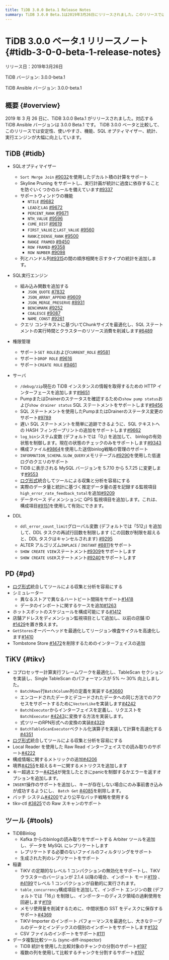 ```yaml
---
title: TiDB 3.0.0 Beta.1 Release Notes
summary: TiDB 3.0.0 Beta.1は2019年3月26日にリリースされました。このリリースでは、安定性、使いやすさ、機能、SQLオプティマイザー、統計、実行エンジンが大幅に向上しています。TiDBの変更点には、SQLオプティマイザー、SQL実行エンジン、権限管理、サーバ、DDLが含まれます。PDの変更点には、ログ形式の統合、シミュレーター、ホットスポットのスケジュールが含まれます。TiKVの変更点には、コプロセッサー計算実行フレームワークの最適化、Local Readerを使用したRaw Readインターフェースでの読み取りのサポートが含まれます。ツールの変更点には、TiDBBinlog、稲妻、データ複製比較ツールが含まれます。
---
```


# TiDB 3.0.0 ベータ.1 リリースノート {#tidb-3-0-0-beta-1-release-notes}

リリース日：2019年3月26日

TiDB バージョン: 3.0.0-beta.1

TiDB Ansible バージョン: 3.0.0-beta.1

## 概要 {#overview}

2019 年 3 月 26 日に、TiDB 3.0.0 Beta.1 がリリースされました。対応する TiDB Ansible バージョンは 3.0.0 Beta.1 です。 TiDB 3.0.0 ベータと比較して、このリリースでは安定性、使いやすさ、機能、SQL オプティマイザー、統計、実行エンジンが大幅に向上しています。

## TiDB {#tidb}

-   SQLオプティマイザー
    -   `Sort Merge Join` [#9032](https://github.com/pingcap/tidb/pull/9037)を使用したデカルト積の計算をサポート
    -   Skyline Pruning をサポートし、実行計画が統計に過度に依存することを防ぐいくつかのルールを備えています[#9337](https://github.com/pingcap/tidb/pull/9337)

    <!---->

    -   サポートウィンドウの機能
        -   `NTILE` [#9682](https://github.com/pingcap/tidb/pull/9682)
        -   `LEAD`と`LAG` [#9672](https://github.com/pingcap/tidb/pull/9672)
        -   `PERCENT_RANK` [#9671](https://github.com/pingcap/tidb/pull/9671)
        -   `NTH_VALUE` [#9596](https://github.com/pingcap/tidb/pull/9596)
        -   `CUME_DIST` [#9619](https://github.com/pingcap/tidb/pull/9619)
        -   `FIRST_VALUE`と`LAST_VALUE` [#9560](https://github.com/pingcap/tidb/pull/9560)
        -   `RANK`と`DENSE_RANK` [#9500](https://github.com/pingcap/tidb/pull/9500)
        -   `RANGE FRAMED` [#9450](https://github.com/pingcap/tidb/pull/9450)
        -   `ROW FRAMED` [#9358](https://github.com/pingcap/tidb/pull/9358)
        -   `ROW NUMBER` [#9098](https://github.com/pingcap/tidb/pull/9098)

    <!---->

    -   列とハンドル列[#9315](https://github.com/pingcap/tidb/pull/9315)の間の順序相関を示すタイプの統計を追加します。
-   SQL実行エンジン
    -   組み込み関数を追加する
        -   `JSON_QUOTE` [#7832](https://github.com/pingcap/tidb/pull/7832)
        -   `JSON_ARRAY_APPEND` [#9609](https://github.com/pingcap/tidb/pull/9609)
        -   `JSON_MERGE_PRESERVE` [#8931](https://github.com/pingcap/tidb/pull/8931)
        -   `BENCHMARK` [#9252](https://github.com/pingcap/tidb/pull/9252)
        -   `COALESCE` [#9087](https://github.com/pingcap/tidb/pull/9087)
        -   `NAME_CONST` [#9261](https://github.com/pingcap/tidb/pull/9261)

    <!---->

    -   クエリ コンテキストに基づいてChunkサイズを最適化し、SQL ステートメントの実行時間とクラスターのリソース消費を削減します[#6489](https://github.com/pingcap/tidb/issues/6489)
-   権限管理
    -   サポート`SET ROLE`および`CURRENT_ROLE` [#9581](https://github.com/pingcap/tidb/pull/9581)
    -   サポート`DROP ROLE` [#9616](https://github.com/pingcap/tidb/pull/9616)
    -   サポート`CREATE ROLE` [#9461](https://github.com/pingcap/tidb/pull/9461)
-   サーバ
    -   `/debug/zip`現在の TiDB インスタンスの情報を取得するための HTTP インターフェースを追加します[#9651](https://github.com/pingcap/tidb/pull/9651)
    -   PumpまたはDrainerのステータスを確認するための`show pump status`および`show drainer status` SQL ステートメントをサポートします[#9456](https://github.com/pingcap/tidb/pull/9456)
    -   SQL ステートメントを使用したPumpまたはDrainerのステータス変更のサポート[#9789](https://github.com/pingcap/tidb/pull/9789)
    -   遅い SQL ステートメントを簡単に追跡できるように、SQL テキストへの HASH フィンガープリントの追加をサポートします[#9662](https://github.com/pingcap/tidb/pull/9662)
    -   `log_bin`システム変数 (デフォルトでは「0」) を追加して、 binlogの有効状態を制御します。現在の状態のチェックのみをサポートします[#9343](https://github.com/pingcap/tidb/pull/9343)
    -   構成ファイル[#9864](https://github.com/pingcap/tidb/pull/9864)を使用した送信binlog戦略の管理のサポート
    -   `INFORMATION_SCHEMA.SLOW_QUERY`メモリテーブル[#9290](https://github.com/pingcap/tidb/pull/9290)を使用した低速ログのクエリのサポート
    -   TiDB に表示される MySQL バージョンを 5.7.10 から 5.7.25 に変更します[#9553](https://github.com/pingcap/tidb/pull/9553)
    -   [ログ形式](https://github.com/tikv/rfcs/blob/master/text/0018-unified-log-format.md)統合してツールによる収集と分析を容易にする
    -   実際のデータ量と統計に基づく推定データ量の差を記録する監視項目`high_error_rate_feedback_total`を追加[#9209](https://github.com/pingcap/tidb/pull/9209)
    -   データベース ディメンションに QPS 監視項目を追加します。これは、構成項目[#9151](https://github.com/pingcap/tidb/pull/9151)を使用して有効にできます。
-   DDL
    -   `ddl_error_count_limit`グローバル変数 (デフォルトでは「512」) を追加して、DDL タスクの再試行回数を制限します (この回数が制限を超えると、DDL タスクはキャンセルされます) [#9295](https://github.com/pingcap/tidb/pull/9295)
    -   ALTER アルゴリズム`INPLACE` / `INSTANT` [#8811](https://github.com/pingcap/tidb/pull/8811)をサポート
    -   `SHOW CREATE VIEW`ステートメント[#9309](https://github.com/pingcap/tidb/pull/9309)をサポートします
    -   `SHOW CREATE USER`ステートメント[#9240](https://github.com/pingcap/tidb/pull/9240)をサポートします

## PD {#pd}

-   [ログ形式](https://github.com/tikv/rfcs/blob/master/text/0018-unified-log-format.md)統合してツールによる収集と分析を容易にする
-   シミュレーター
    -   異なるストアで異なるハートビート間隔をサポート[#1418](https://github.com/pingcap/pd/pull/1418)
    -   データのインポートに関するケースを追加[#1263](https://github.com/pingcap/pd/pull/1263)
-   ホットスポットのスケジュールを構成可能にする[#1412](https://github.com/pingcap/pd/pull/1412)
-   店舗アドレスをディメンション監視項目として追加し、以前の店舗 ID [#1429](https://github.com/pingcap/pd/pull/1429)を置き換えます。
-   `GetStores`オーバーヘッドを最適化してリージョン検査サイクルを高速化します[#1410](https://github.com/pingcap/pd/pull/1410)
-   Tombstone Store [#1472](https://github.com/pingcap/pd/pull/1472)を削除するためのインターフェイスの追加

## TiKV {#tikv}

-   コプロセッサー計算実行フレームワークを最適化し、TableScan セクションを実装し、Single TableScan のパフォーマンスが 5% ～ 30% 向上しました。
    -   `BatchRows`行`BatchColumn`列の定義を実装する[#3660](https://github.com/tikv/tikv/pull/3660)
    -   エンコードされたデータとデコードされたデータへの同じ方法でのアクセスをサポートするために`VectorLike`を実装します[#4242](https://github.com/tikv/tikv/pull/4242)
    -   `BatchExecutor`からインターフェイスを定義し、リクエストを`BatchExecutor` [#4243](https://github.com/tikv/tikv/pull/4243)に変換する方法を実装します。
    -   式ツリーのRPN形式への変換の実装[#4329](https://github.com/tikv/tikv/pull/4329)
    -   `BatchTableScanExecutor`ベクトル化演算子を実装して計算を高速化する[#4351](https://github.com/tikv/tikv/pull/4351)
-   [ログ形式](https://github.com/tikv/rfcs/blob/master/text/0018-unified-log-format.md)統合してツールによる収集と分析を容易にする
-   Local Reader を使用した Raw Read インターフェイスでの読み取りのサポート[#4222](https://github.com/tikv/tikv/pull/4222)
-   構成情報に関するメトリックの追加[#4206](https://github.com/tikv/tikv/pull/4206)
-   境界[#4255](https://github.com/tikv/tikv/pull/4255)を超えるキーに関するメトリクスを追加します
-   キー超過エラー[#4254](https://github.com/tikv/tikv/pull/4254)が発生したときにpanicを制御するかエラーを返すオプションを追加します。
-   `INSERT`操作のサポートを追加し、キーが存在しない場合にのみ事前書き込みが成功するようにし、 `Batch Get` [#4085](https://github.com/tikv/tikv/pull/4085)を削除します。
-   バッチ システム[#4200](https://github.com/tikv/tikv/pull/4200)でより公平なバッチ戦略を使用する
-   tikv-ctl [#3825](https://github.com/tikv/tikv/pull/3825)での Raw スキャンのサポート

## ツール {#tools}

-   TiDBBinlog
    -   Kafka からのbinlogの読み取りをサポートする Arbiter ツールを追加し、データを MySQL にレプリケートします
    -   レプリケートする必要のないファイルのフィルタリングをサポート
    -   生成された列のレプリケートをサポート
-   稲妻
    -   TiKV の定期的なレベル 1 コンパクションの無効化をサポートし、TiKV クラスターのバージョンが 2.1.4 以降の場合、インポート モード[#119](https://github.com/pingcap/tidb-lightning/pull/119) 、 [#4199](https://github.com/tikv/tikv/pull/4199)でレベル 1 コンパクションが自動的に実行されます。
    -   `table_concurrency`構成項目を追加して、インポート エンジンの数 (デフォルトでは「16」) を制限し、インポーターのディスク領域の過剰使用を回避します[#119](https://github.com/pingcap/tidb-lightning/pull/119)
    -   メモリ使用量を削減するために、中間状態の SST をディスクに保存するサポート[#4369](https://github.com/tikv/tikv/pull/4369)
    -   TiKV-Importer のインポート パフォーマンスを最適化し、大きなテーブルのデータとインデックスの個別のインポートをサポートします[#132](https://github.com/pingcap/tidb-lightning/pull/132)
    -   CSV ファイルのインポートをサポート[#111](https://github.com/pingcap/tidb-lightning/pull/111)
-   データ複製比較ツール (sync-diff-inspector)
    -   TiDB 統計を使用した比較対象のチャンクの分割のサポート[#197](https://github.com/pingcap/tidb-tools/pull/197)
    -   複数の列を使用して比較するチャンクを分割するサポート[#197](https://github.com/pingcap/tidb-tools/pull/197)
